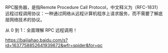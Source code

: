 RPC服务器，是指Remote Procedure Call Protocol，中文释义为（RFC-1831）远程过程调用协议：一种通过网络从远程计算机程序上请求服务，而不需要了解底层网络技术的协议。

从 0 到 1：全面理解 RPC 远程调用！

https://baijiahao.baidu.com/s?id=1637758852641939872&wfr=spider&for=pc